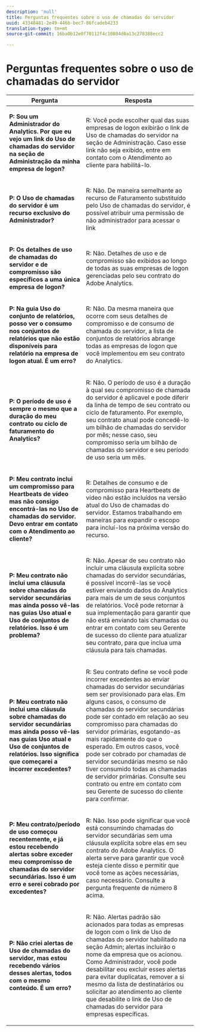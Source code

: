 ```yaml
---
description: 'null'
title: Perguntas frequentes sobre o uso de chamadas do servidor
uuid: 43340481-2e49-446b-bec7-86fcadeb4233
translation-type: tm+mt
source-git-commit: 16ba0b12e0f70112f4c10804d0a13c278388ecc2

---
```



# Perguntas frequentes sobre o uso de chamadas do servidor

<table id="table_10384E2010B849708AE9462BB2B43438"> 
 <thead> 
  <tr> 
   <th colname="col1" class="entry"> Pergunta </th> 
   <th colname="col2" class="entry"> Resposta </th> 
  </tr> 
 </thead>
 <tbody> 
  <tr> 
   <td colname="col1"> <p><b>P: Sou um Administrador do Analytics. Por que eu vejo um link do Uso de chamadas do servidor na seção de Administração da minha empresa de logon?</b> </p> </td> 
   <td colname="col2"> <p>R: Você pode escolher qual das suas empresas de logon exibirão o link de Uso de chamadas do servidor na seção de Administração. Caso esse link não seja exibido, entre em contato com o Atendimento ao cliente para habilitá-lo. </p> </td> 
  </tr> 
  <tr> 
   <td colname="col1"> <p><b>P: O Uso de chamadas do servidor é um recurso exclusivo do Administrador?</b> </p> </td> 
   <td colname="col2"> <p>R: Não. De maneira semelhante ao recurso de Faturamento substituído pelo Uso de chamadas do servidor, é possível atribuir uma permissão de não administrador para acessar o link </p> </td> 
  </tr> 
  <tr> 
   <td colname="col1"> <p><b>P: Os detalhes de uso de chamadas do servidor e de compromisso são específicos a uma única empresa de logon?</b> </p> </td> 
   <td colname="col2"> <p>R: Não. Detalhes de uso e de compromisso são exibidos ao longo de todas as suas empresas de logon gerenciadas pelo seu contrato do Adobe Analytics. </p> </td> 
  </tr> 
  <tr> 
   <td colname="col1"> <p><b>P: Na guia Uso do conjunto de relatórios, posso ver o consumo nos conjuntos de relatórios que não estão disponíveis para relatório na empresa de logon atual. É um erro? </b> </p> </td> 
   <td colname="col2"> <p>R: Não. Da mesma maneira que ocorre com seus detalhes de compromisso e de consumo de chamada do servidor, a lista de conjuntos de relatórios abrange todas as empresas de logon que você implementou em seu contrato do Analytics. </p> </td> 
  </tr> 
  <tr> 
   <td colname="col1"> <p><b>P: O período de uso é sempre o mesmo que a duração do meu contrato ou ciclo de faturamento do Analytics?</b> </p> </td> 
   <td colname="col2"> <p>R: Não. O período de uso é a duração à qual seu compromisso de chamada do servidor é aplicavel e pode diferir da linha de tempo de seu contrato ou ciclo de faturamento. Por exemplo, seu contrato anual pode concedê-lo um bilhão de chamadas do servidor por mês; nesse caso, seu compromisso seria um bilhão de chamadas do servidor e seu período de uso seria um mês. </p> </td> 
  </tr> 
  <tr> 
   <td colname="col1"> <p><b>P: Meu contrato inclui um compromisso para Heartbeats de vídeo mas não consigo encontrá-las no Uso de chamadas do servidor. Devo entrar em contato com o Atendimento ao cliente?</b> </p> </td> 
   <td colname="col2"> <p>R: Detalhes de consumo e de compromisso para Heartbeats de vídeo não estão incluídos na versão atual do Uso de chamadas do servidor. Estamos trabalhando em maneiras para expandir o escopo para incluí-los na próxima versão do recurso. </p> </td> 
  </tr> 
  <tr> 
   <td colname="col1"> <p><b>P: Meu contrato não inclui uma cláusula sobre chamadas do servidor secundárias mas ainda posso vê-las nas guias Uso atual e Uso de conjuntos de relatórios. Isso é um problema? </b> </p> </td> 
   <td colname="col2"> <p>R: Não. Apesar de seu contrato não incluir uma cláusula explícita sobre chamadas do servidor secundárias, é possível incorrê-las se você estiver enviando dados do Analytics para mais de um de seus conjuntos de relatórios. Você pode retornar à sua implementação para garantir que não está enviando tais chamadas ou entrar em contato com seu Gerente de sucesso do cliente para atualizar seu contrato, para que inclua uma cláusula para tais chamadas. </p> </td> 
  </tr> 
  <tr> 
   <td colname="col1"> <p><b>P: Meu contrato não inclui uma cláusula sobre chamadas do servidor secundárias mas ainda posso vê-las nas guias Uso atual e Uso de conjuntos de relatórios. Isso significa que começarei a incorrer excedentes?</b> </p> </td> 
   <td colname="col2"> <p>R: Seu contrato define se você pode incorrer excedentes ao enviar chamadas do servidor secundárias sem ser provisionado para elas. Em alguns casos, o consumo de chamadas do servidor secundárias pode ser contado em relação ao seu compromisso para chamadas do servidor primárias, esgotando-as mais rapidamente do que o esperado. Em outros casos, você pode ser cobrado por chamadas de servidor secundárias mesmo se não tiver consumido todas as chamadas de servidor primárias. Consulte seu contrato ou entre em contato com seu Gerente de sucesso do cliente para confirmar. </p> </td> 
  </tr> 
  <tr> 
   <td colname="col1"> <p><b>P: Meu contrato/período de uso começou recentemente, e já estou recebendo alertas sobre exceder meu compromisso de chamadas do servidor secundárias. Isso é um erro e serei cobrado por excedentes? </b> </p> </td> 
   <td colname="col2"> <p>R: Não. Isso pode significar que você está consumindo chamadas do servidor secundárias sem uma cláusula explícita sobre elas em seu contrato do Adobe Analytics. O alerta serve para garantir que você esteja ciente disso e permitir que você tome as ações necessárias, caso necessário. Consulte a pergunta frequente de número 8 acima. </p> </td> 
  </tr> 
  <tr> 
   <td colname="col1"> <p><b>P: Não criei alertas de Uso de chamadas do servidor, mas estou recebendo vários desses alertas, todos com o mesmo conteúdo. É um erro? </b> </p> </td> 
   <td colname="col2"> <p>R: Não. Alertas padrão são acionados para todas as empresas de logon com o link de Uso de chamadas do servidor habilitado na seção Admin; alertas incluirão o nome da empresa que os acionou. Como Administrador, você pode desabilitar eou excluir esses alertas para evitar duplicatas, remover a si mesmo da lista de destinatários ou solicitar ao atendimento ao cliente que desabilite o link de Uso de chamadas do servidor para empresas específicas. </p> </td> 
  </tr> 
 </tbody> 
</table>
